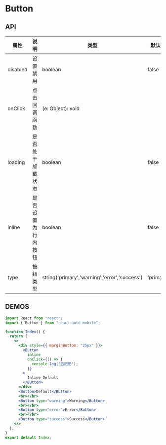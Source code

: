 # Button

## API

| 属性     | 说明               | 类型                                  | 默认值    |
| -------- | ------------------ | ------------------------------------- | --------- |
| disabled | 设置禁用           | boolean                               | false     |
| onClick  | 点击回调函数       | (e: Object): void                     |           |
| loading  | 是否处于加载状态   | boolean                               | false     |
| inline   | 是否设置为行内按钮 | boolean                               | false     |
| type     | 按钮类型           | string('primary','warning','error','success') | 'primary' |

## DEMOS

```jsx
import React from "react";
import { Button } from "react-antd-mobile";

function Index() {
  return (
    <>
      <div style={{ marginBottom: "25px" }}>
        <Button
          inline
          onClick={() => {
            console.log("吕肥肥");
          }}
        >
          Inline Default
        </Button>
      </div>
      <Button>Default</Button>
      <br></br>
      <Button type="warning">Warning</Button>
      <br></br>
      <Button type="error">Error</Button>
      <br></br>
      <Button type="success">Success</Button>
    </>
  );
}
export default Index;
```
